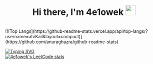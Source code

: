 <h1 align="center">Hi there, I'm 4e1owek
<img src="https://github.com/blackcater/blackcater/raw/main/images/Hi.gif" height="32"/></h1>
<br>
[![Top Langs](https://github-readme-stats.vercel.app/api/top-langs/?username=atvKail&layout=compact)](https://github.com/anuraghazra/github-readme-stats)

[![Typing SVG](https://readme-typing-svg.herokuapp.com?color=%2336BCF7&lines=Just+a+man+from+Russia)](https://git.io/typing-svg)
<br>
[![4e1owek's LeetCode stats](https://leetcode-stats-six.vercel.app/api?username=atvKail)](https://github.com/KnlnKS/leetcode-stats)
